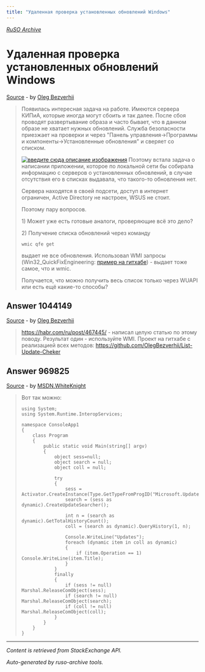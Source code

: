 ```yaml
---
title: "Удаленная проверка установленных обновлений Windows"
---
```

<p><i><a href="https://github.com/MSDN-WhiteKnight/ruso-archive/">RuSO Archive</a></i></p>
<h1>Удаленная проверка установленных обновлений Windows</h1>
<p><a href="https://ru.stackoverflow.com/questions/969166/%d0%a3%d0%b4%d0%b0%d0%bb%d0%b5%d0%bd%d0%bd%d0%b0%d1%8f-%d0%bf%d1%80%d0%be%d0%b2%d0%b5%d1%80%d0%ba%d0%b0-%d1%83%d1%81%d1%82%d0%b0%d0%bd%d0%be%d0%b2%d0%bb%d0%b5%d0%bd%d0%bd%d1%8b%d1%85-%d0%be%d0%b1%d0%bd%d0%be%d0%b2%d0%bb%d0%b5%d0%bd%d0%b8%d0%b9-windows">Source</a> - by <a href="https://ru.stackoverflow.com/users/207176/oleg-bezverhii">Oleg  Bezverhii</a></p>
<blockquote>
<p>Появилась интересная задача на работе. Имеются сервера КИПиА, которые иногда могут сбоить и так далее. После сбоя проводят развертывание образа и часто бывает, что в данном образе не хватает нужных обновлений. Служба безопасности приезжает на проверки и через "Панель управления->Программы и компоненты->Установленные обновления" и сверяет со списком.</p>

<p><a href="https://i.stack.imgur.com/ET7rp.jpg" rel="nofollow noreferrer"><img src="https://i.stack.imgur.com/ET7rp.jpg" alt="введите сюда описание изображения"></a>
Поэтому встала задача о написании приложении, которое по локальной сети бы собирала информацию с серверов о установленных обновлений, в случае отсутствия его в списках выдавала, что такого-то обновления нет. </p>

<p>Сервера находятся в своей подсети, доступ в интернет ограничен, Active Directory не настроен, WSUS не стоит.</p>

<p>Поэтому пару вопросов.</p>

<p>1) Может уже есть готовые аналоги, проверяющие всё это дело?</p>

<p>2) Получение списка обновлений через команду</p>

<pre><code>wmic qfe get
</code></pre>

<p>выдает не все обновления. 
Использовал WMI запросы (Win32_QuickFixEngineering: <a href="https://github.com/OlegBezverhii/UpdatesList/blob/master/ConsoleUpdate/Program.cs" rel="nofollow noreferrer">пример на гитхабе</a>) - выдает тоже самое, что и wmic.</p>

<p>Получается, что можно получить весь список только через WUAPI или есть ещё какие-то способы?</p>

</blockquote>
<h2>Answer 1044149</h2>
<p><a href="https://ru.stackoverflow.com/a/1044149/">Source</a> - by <a href="https://ru.stackoverflow.com/users/207176/oleg-bezverhii">Oleg  Bezverhii</a></p>
<blockquote>
<p><a href="https://habr.com/ru/post/467445/" rel="nofollow noreferrer">https://habr.com/ru/post/467445/</a> - написал целую статью по этому поводу. Результат один - используйте WMI. Проект на гитхабе с реализацией всех методов: <a href="https://github.com/OlegBezverhii/List-Update-Cheker" rel="nofollow noreferrer">https://github.com/OlegBezverhii/List-Update-Cheker</a></p>

</blockquote>
<h2>Answer 969825</h2>
<p><a href="https://ru.stackoverflow.com/a/969825/">Source</a> - by <a href="https://ru.stackoverflow.com/users/240512/msdn-whiteknight">MSDN.WhiteKnight</a></p>
<blockquote>
<p>Вот так можно:</p>

<pre><code>using System;
using System.Runtime.InteropServices;

namespace ConsoleApp1
{
    class Program
    {
        public static void Main(string[] argv)
        {
            object sess=null;
            object search = null;
            object coll = null;

            try
            {
                sess = Activator.CreateInstance(Type.GetTypeFromProgID("Microsoft.Update.Session","compname"));
                search = (sess as dynamic).CreateUpdateSearcher();

                int n = (search as dynamic).GetTotalHistoryCount();
                coll = (search as dynamic).QueryHistory(1, n);

                Console.WriteLine("Updates");
                foreach (dynamic item in coll as dynamic)
                {
                    if (item.Operation == 1) Console.WriteLine(item.Title);
                }
            }
            finally
            {
                if (sess != null) Marshal.ReleaseComObject(sess);
                if (search != null) Marshal.ReleaseComObject(search);
                if (coll != null) Marshal.ReleaseComObject(coll);
            }
        }
    }
}
</code></pre>

</blockquote>
<hr/>
<p><i>Content is retrieved from StackExchange API. </i></p>
<p><i>Auto-generated by ruso-archive tools. </i></p>
